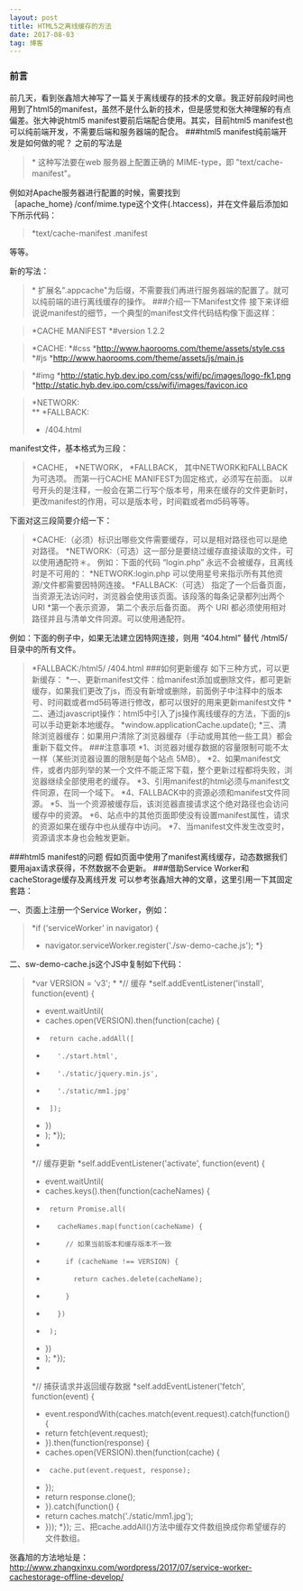 ```yaml
---
layout: post
title: HTML5之离线缓存的方法
date: 2017-08-03 
tag: 博客
---
```

### 前言

前几天，看到张鑫旭大神写了一篇关于离线缓存的技术的文章。我正好前段时间也用到了html5的manifest，虽然不是什么新的技术，但是感觉和张大神理解的有点偏差。张大神说html5 manifest要前后端配合使用。其实，目前html5 manifest也可以纯前端开发，不需要后端和服务器端的配合。
###html5 manifest纯前端开发是如何做的呢？
之前的写法是

>*<html lang="en" manifest="haorooms.manifest">
这种写法要在web 服务器上配置正确的 MIME-type，即 "text/cache-manifest"。

例如对Apache服务器进行配置的时候，需要找到 ｛apache_home｝/conf/mime.type这个文件(.htaccess)，并在文件最后添加如下所示代码：

>*text/cache-manifest .manifest 

等等。

新的写法：
>*<html manifest="haorooms.appcache">
扩展名".appcache"为后缀，不需要我们再进行服务器端的配置了。就可以纯前端的进行离线缓存的操作。
###介绍一下Manifest文件
接下来详细说说manifest的细节，一个典型的manifest文件代码结构像下面这样：

>*CACHE MANIFEST
>*#version 1.2.2

>*CACHE:
>*#css
>*http://www.haorooms.com/theme/assets/style.css
>*#js
>*http://www.haorooms.com/theme/assets/js/main.js

>*#img
>*http://static.hyb.dev.ipo.com/css/wifi/pc/images/logo-fk1.png
>*http://static.hyb.dev.ipo.com/css/wifi/images/favicon.ico

>*NETWORK:  
>**
>*FALLBACK:
>* /404.html

manifest文件，基本格式为三段：
>*CACHE， 
>*NETWORK，
>*FALLBACK，
其中NETWORK和FALLBACK为可选项。 而第一行CACHE MANIFEST为固定格式，必须写在前面。 以#号开头的是注释，一般会在第二行写个版本号，用来在缓存的文件更新时，更改manifest的作用，可以是版本号，时间戳或者md5码等等。

下面对这三段简要介绍一下：
>*CACHE:（必须）标识出哪些文件需要缓存，可以是相对路径也可以是绝对路径。
>*NETWORK:（可选）这一部分是要绕过缓存直接读取的文件，可以使用通配符＊。
例如：下面的代码 “login.php” 永远不会被缓存，且离线时是不可用的：
>*NETWORK:login.php
可以使用星号来指示所有其他资源/文件都需要因特网连接。
>*FALLBACK:（可选）
指定了一个后备页面，当资源无法访问时，浏览器会使用该页面。该段落的每条记录都列出两个 URI
>*第一个表示资源， 第二个表示后备页面。
两个 URI 都必须使用相对路径并且与清单文件同源。可以使用通配符。

例如：下面的例子中，如果无法建立因特网连接，则用 “404.html” 替代 /html5/ 目录中的所有文件。
>*FALLBACK:/html5/ /404.html
###如何更新缓存
如下三种方式，可以更新缓存：
>*一、更新manifest文件：给manifest添加或删除文件，都可更新缓存，如果我们更改了js，而没有新增或删除，前面例子中注释中的版本号、时间戳或者md5码等进行修改，都可以很好的用来更新manifest文件
>*二、通过javascript操作：html5中引入了js操作离线缓存的方法，下面的js可以手动更新本地缓存。
>*window.applicationCache.update();
>*三、清除浏览器缓存：如果用户清除了浏览器缓存（手动或用其他一些工具）都会重新下载文件。
###注意事项
>*1、浏览器对缓存数据的容量限制可能不太一样（某些浏览器设置的限制是每个站点 5MB）。
>*2、如果manifest文件，或者内部列举的某一个文件不能正常下载，整个更新过程都将失败，浏览器继续全部使用老的缓存。
>*3、引用manifest的html必须与manifest文件同源，在同一个域下。
>*4、FALLBACK中的资源必须和manifest文件同源。
>*5、当一个资源被缓存后，该浏览器直接请求这个绝对路径也会访问缓存中的资源。
>*6、站点中的其他页面即使没有设置manifest属性，请求的资源如果在缓存中也从缓存中访问。
>*7、当manifest文件发生改变时，资源请求本身也会触发更新。

###html5 manifest的问题
假如页面中使用了manifest离线缓存，动态数据我们要用ajax请求获得，不然数据不会更新。
###借助Service Worker和cacheStorage缓存及离线开发
可以参考张鑫旭大神的文章，这里引用一下其固定套路：

一、页面上注册一个Service Worker，例如：
>*if ('serviceWorker' in navigator) {
>*    navigator.serviceWorker.register('./sw-demo-cache.js');
>*}

二、sw-demo-cache.js这个JS中复制如下代码：
>*var VERSION = 'v3';
>*
>*// 缓存
>*self.addEventListener('install', function(event) {
>*  event.waitUntil(
>*    caches.open(VERSION).then(function(cache) {
>*      return cache.addAll([
>*        './start.html',
>*        './static/jquery.min.js',
>*        './static/mm1.jpg'
>*      ]);
>*    })
>*  );
>*});
>*
>*// 缓存更新
>*self.addEventListener('activate', function(event) {
>*  event.waitUntil(
>*    caches.keys().then(function(cacheNames) {
>*      return Promise.all(
>*        cacheNames.map(function(cacheName) {
>*          // 如果当前版本和缓存版本不一致
>*          if (cacheName !== VERSION) {
>*            return caches.delete(cacheName);
>*          }
>*        })
>*      );
>*    })
>*  );
>*});
>*
>*// 捕获请求并返回缓存数据
>*self.addEventListener('fetch', function(event) {
>*  event.respondWith(caches.match(event.request).catch(function() {
>*    return fetch(event.request);
>*  }).then(function(response) {
>*    caches.open(VERSION).then(function(cache) {
>*      cache.put(event.request, response);
>*    });
>*    return response.clone();
>*  }).catch(function() {
>*    return caches.match('./static/mm1.jpg');
>*  }));
>*});
三、把cache.addAll()方法中缓存文件数组换成你希望缓存的文件数组。

张鑫旭的方法地址是：http://www.zhangxinxu.com/wordpress/2017/07/service-worker-cachestorage-offline-develop/
